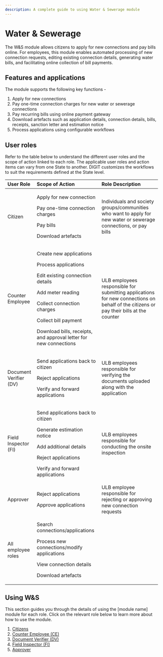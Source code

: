 ```yaml
---
description: A complete guide to using Water & Sewerage module
---
```


# Water & Sewerage

The W&S module allows citizens to apply for new connections and pay bills online. For employees, this module enables automated processing of new connection requests, editing existing connection details, generating water bills, and facilitating online collection of bill payments.

## Features and applications

The module supports the following key functions -

1. Apply for new connections
2. Pay one-time connection charges for new water or sewerage connections 
3. Pay recurring bills using online payment gateway
4. Download artefacts such as application details, connection details, bills, receipts, sanction letter and estimation notice  
5. Process applications using configurable workflows

## User roles

Refer to the table below to understand the different user roles and the scope of action linked to each role. The applicable user roles and action items can vary from one State to another. DIGIT customizes the workflows to suit the requirements defined at the State level.

<table>
  <thead>
    <tr>
      <th style="text-align:left">User Role</th>
      <th style="text-align:left">Scope of Action</th>
      <th style="text-align:left">Role Description</th>
    </tr>
  </thead>
  <tbody>
    <tr>
      <td style="text-align:left">Citizen</td>
      <td style="text-align:left">
        <p>Apply for new connection</p>
        <p>Pay one-time connection charges</p>
        <p>Pay bills</p>
        <p>Download artefacts</p>
      </td>
      <td style="text-align:left">Individuals and society groups/communities who want to apply for new water
        or sewerage connections, or pay bills</td>
    </tr>
    <tr>
      <td style="text-align:left">Counter Employee</td>
      <td style="text-align:left">
        <p>Create new applications</p>
        <p>Process applications</p>
        <p>Edit existing connection details</p>
        <p>Add meter reading</p>
        <p>Collect connection charges</p>
        <p>Collect bill payment</p>
        <p>Download bills, receipts, and approval letter for new connections</p>
      </td>
      <td style="text-align:left">ULB employees responsible for submitting applications for new connections
        on behalf of the citizens or pay their bills at the counter</td>
    </tr>
    <tr>
      <td style="text-align:left">Document Verifier (DV)</td>
      <td style="text-align:left">
        <p>Send applications back to citizen</p>
        <p>Reject applications</p>
        <p>Verify and forward applications</p>
      </td>
      <td style="text-align:left">ULB employees responsible for verifying the documents uploaded along with
        the application</td>
    </tr>
    <tr>
      <td style="text-align:left">Field Inspector (FI)</td>
      <td style="text-align:left">
        <p>Send applications back to citizen</p>
        <p>Generate estimation notice</p>
        <p>Add additional details</p>
        <p>Reject applications</p>
        <p>Verify and forward applications</p>
      </td>
      <td style="text-align:left">ULB employees responsible for conducting the onsite inspection</td>
    </tr>
    <tr>
      <td style="text-align:left">Approver</td>
      <td style="text-align:left">
        <p>Reject applications</p>
        <p>Approve applications</p>
      </td>
      <td style="text-align:left">ULB employee responsible for rejecting or approving new connection requests</td>
    </tr>
    <tr>
      <td style="text-align:left">All employee roles</td>
      <td style="text-align:left">
        <p>Search connections/applications</p>
        <p>Process new connections/modify applications</p>
        <p>View connection details</p>
        <p>Download artefacts</p>
      </td>
      <td style="text-align:left"></td>
    </tr>
  </tbody>
</table>

## **Using W&S**

This section guides you through the details of using the \[module name\] module for each role. Click on the relevant role below to learn more about how to use the module.

1. [Citizens](citizen-user-manual.md)
2. [Counter Employee \(CE\)](employee-user-manual.md#counter-employee-ce)
3. [Document Verifier \(DV\)](employee-user-manual.md#document-verifier-dv)
4. [Field Inspector \(FI\)](employee-user-manual.md#field-inspectors-fi)
5. [Approver](employee-user-manual.md#approver)

